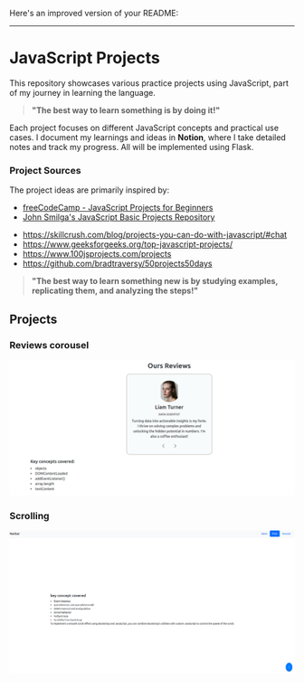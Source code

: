 Here's an improved version of your README:

---

# JavaScript Projects

This repository showcases various practice projects using JavaScript, part of my journey in learning the language.  
> **"The best way to learn something is by doing it!"**

Each project focuses on different JavaScript concepts and practical use cases. I document my learnings and ideas in **Notion**, where I take detailed notes and track my progress. All will be implemented using Flask.

### Project Sources
The project ideas are primarily inspired by:
* [freeCodeCamp - JavaScript Projects for Beginners](https://www.freecodecamp.org/news/javascript-projects-for-beginners/#heading-how-to-create-a-review-carousel)
* [John Smilga's JavaScript Basic Projects Repository](https://github.com/john-smilga/javascript-basic-projects/tree/master)
- https://skillcrush.com/blog/projects-you-can-do-with-javascript/#chat
- https://www.geeksforgeeks.org/top-javascript-projects/
- https://www.100jsprojects.com/projects
- https://github.com/bradtraversy/50projects50days

> **"The best way to learn something new is by studying examples, replicating them, and analyzing the steps!"**

## Projects

### Reviews corousel

![reviwes carousel](./app/static/images/reviewcarousel.png)

### Scrolling

![reviwes carousel](./app/static/images/scrolling_sections.png)